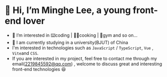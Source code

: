# 👋 Hi, I’m Minghe Lee, a young front-end lover

- 👀 I’m interested in ⌨️coding | 🧑‍🍳cooking | 💪gym and so on...
- 🌱 I am currently studying in a university(BJUT) of China
- I'm interested in technologies such as `JavaScript` / `TypeScript`, `Vue` , `Vite`and `CSS`.
- If you are interested in my project, feel free to contact me through my email(2219845592@qq.com) , welcome to discuss great and interesting front-end technologies 😆
